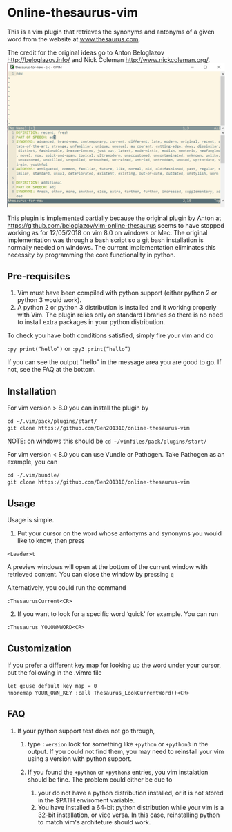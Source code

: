 # Online-thesaurus-vim
This is a vim plugin that retrieves the synonyms and antonyms of a given word from the website at www.thesaurus.com. 

The credit for the original ideas go to Anton Beloglazov <http://beloglazov.info/> and Nick Coleman <http://www.nickcoleman.org/>. 
![](./screenshot.png)

This plugin is implemented partially because the original plugin by Anton at
https://github.com/beloglazov/vim-online-thesaurus
seems to have stopped working as for 12/05/2018 on vim 8.0 on windows or Mac. The original implementation was through a bash script so a git bash installation is normally needed on windows. The current implementation eliminates this necessity by programming the core functionality in python. 

## Pre-requisites
1) Vim must have been compiled with python support (either python 2 or python 3 would work). 
2) A python 2 or python 3 distribution is installed and it working properly with Vim. The plugin relies only on standard libraries so there is no need to install extra packages in your python distribution.

To check you have both conditions satisfied, simply fire your vim and do

```:py print(“hello”)``` 
or
```:py3 print(“hello”)```

If you can see the output "hello" in the message area you are good to go. If not, see the FAQ at the bottom.

## Installation 
For vim version > 8.0 you can  install the plugin by
```
cd ~/.vim/pack/plugins/start/
git clone https://github.com/Ben201310/online-thesaurus-vim
```
NOTE: on windows this should be ```cd ~/vimfiles/pack/plugins/start/```

For vim version < 8.0 you can use Vundle or Pathogen. Take Pathogen as an example, you can
```
cd ~/.vim/bundle/
git clone https://github.com/Ben201310/online-thesaurus-vim
```

## Usage
Usage is simple. 

1) Put your cursor on the word whose antonyms and synonyms you would like to know, then press 
```
<Leader>t
 ```
 A preview windows will open at the bottom of the current window with retrieved content. You can close the window by pressing ```q```

Alternatively, you could run the command 
```
:ThesaurusCurrent<CR>
```

2) If you want to look for a specific word ‘quick’ for example. You can run 
```
:Thesaurus YOUOWNWORD<CR>
```

## Customization
If you prefer a different key map for looking up the word under your cursor, put the following in the .vimrc file
```
let g:use_default_key_map = 0
nnoremap YOUR_OWN_KEY :call Thesaurus_LookCurrentWord()<CR>
```
  
## FAQ
1. If your python support test does not go through, 
    1. type
    ```:version``` 
    look for something like ```+python``` or ```+python3``` in the output. If you could not find them, you may need to reinstall your vim using a version with python support. 

    2. If you found the ```+python``` or ```+python3``` entries, you vim instalation should be fine. The problem could either be due to 
        1. your do not have a python distribution installed, or it is not stored in the $PATH enviroment variable. 
        2. You have installed a 64-bit python distribution while your vim is a 32-bit installation, or vice versa. In this case, reinstalling python to match vim's architeture should work.


